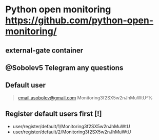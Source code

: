 # Python open monitoring https://github.com/python-open-monitoring/

## external-gate container

## @Sobolev5 Telegram any questions

## Default user
> email.asobolev@gmail.com
> Monitoring3f2SX5w2nJhMuWtU^%

## Register default users first [!]
- user/register/default/1/Monitoring3f2SX5w2nJhMuWtU
- user/register/default/2/Monitoring3f2SX5w2nJhMuWtU


